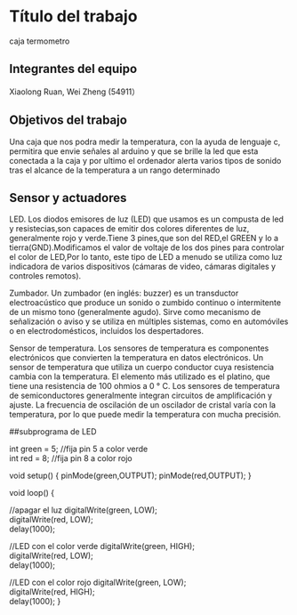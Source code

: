 # Título del trabajo

caja termometro

## Integrantes del equipo
Xiaolong Ruan, Wei Zheng (54911）

## Objetivos del trabajo

Una caja que nos podra medir la temperatura, con la ayuda de lenguaje c, permitira que envie señales al arduino y que se brille la led que esta conectada a la caja y por ultimo el ordenador alerta varios tipos de sonido tras el alcance de la temperatura a un rango determinado

## Sensor y actuadores

LED.
Los diodos emisores de luz (LED) que usamos es un compusta de led y resistecias,son capaces de emitir dos colores diferentes de luz, generalmente rojo y verde.Tiene 3 pines,que son del RED,el GREEN y lo a tierra(GND).Modificamos el valor de voltaje de los dos pines para controlar el color de LED,Por lo tanto, este tipo de LED a menudo se utiliza como luz indicadora de varios dispositivos (cámaras de video, cámaras digitales y controles remotos).

Zumbador.
Un zumbador (en inglés: buzzer) es un transductor electroacústico que produce un sonido o zumbido continuo o intermitente de un mismo tono (generalmente agudo). Sirve como mecanismo de señalización o aviso y se utiliza en múltiples sistemas, como en automóviles o en electrodomésticos, incluidos los despertadores.

Sensor de temperatura.
Los sensores de temperatura es componentes electrónicos que convierten la temperatura en datos electrónicos. Un sensor de temperatura que utiliza un cuerpo conductor cuya resistencia cambia con la temperatura. El elemento más utilizado es el platino, que tiene una resistencia de 100 ohmios a 0 ° C. Los sensores de temperatura de semiconductores generalmente integran circuitos de amplificación y ajuste. La frecuencia de oscilación de un oscilador de cristal varía con la temperatura, por lo que puede medir la temperatura con mucha precisión.

##subprograma de LED   


int green = 5; //fija pin 5 a color verde     
int red = 8; //fija pin 8 a color rojo   

void setup() {
  pinMode(green,OUTPUT);
  pinMode(red,OUTPUT);
}

void loop() {

  //apagar el luz
  digitalWrite(green, LOW);  
  digitalWrite(red, LOW);  
  delay(1000); 

   //LED con el color verde
  digitalWrite(green, HIGH);  
  digitalWrite(red, LOW);  
  delay(1000); 

  //LED con el color rojo
  digitalWrite(green, LOW);  
  digitalWrite(red, HIGH);  
  delay(1000); 
}
